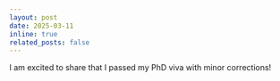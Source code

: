 ```yaml
---
layout: post
date: 2025-03-11 
inline: true
related_posts: false
---
```


I am excited to share that I passed my PhD viva with minor corrections!
